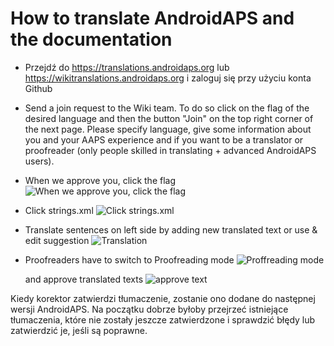 # How to translate AndroidAPS and the documentation

* Przejdź do <https://translations.androidaps.org> lub <https://wikitranslations.androidaps.org> i zaloguj się przy użyciu konta Github

* Send a join request to the Wiki team. To do so click on the flag of the desired language and then the button "Join" on the top right corner of the next page. Please specify language, give some information about you and your AAPS experience and if you want to be a translator or proofreader (only people skilled in translating + advanced AndroidAPS users).

* When we approve you, click the flag ![When we approve you, click the flag](../images/translation-flags.png)

* Click strings.xml ![Click strings.xml](../images/translations-click-strings.png)

* Translate sentences on left side by adding new translated text or use & edit suggestion ![Translation](../images/translations-translate.png)

* Proofreaders have to switch to Proofreading mode ![Proffreading mode](../images/translations-proofreading-mode.png)
    
    and approve translated texts ![approve text](../images/translations-proofreading.png)

Kiedy korektor zatwierdzi tłumaczenie, zostanie ono dodane do następnej wersji AndroidAPS. Na początku dobrze byłoby przejrzeć istniejące tłumaczenia, które nie zostały jeszcze zatwierdzone i sprawdzić błędy lub zatwierdzić je, jeśli są poprawne.